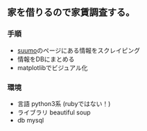 
## 家を借りるので家賃調査する。

### 手順

- [suumo]("http://suumo.jp/",summo)のページにある情報をスクレイピング 
- 情報をDBにまとめる
- matplotlibでビジュアル化

### 環境

- 言語 python3系 (rubyではない！)
- ライブラリ beautiful soup
- db mysql
